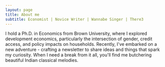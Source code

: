```yaml
---
layout: page
title: About me
subtitle: Economist | Novice Writer | Wannabe Singer | There3
---
```


I hold a Ph.D. in Economics from Brown University, where I explored development economics, particularly the intersection of gender, credit access, and policy impacts on households. Recently, I've embarked on a new adventure - crafting a newsletter to share ideas and things that spark my curiosity. When I need a break from it all, you'll find me butchering beautiful Indian classical melodies.
